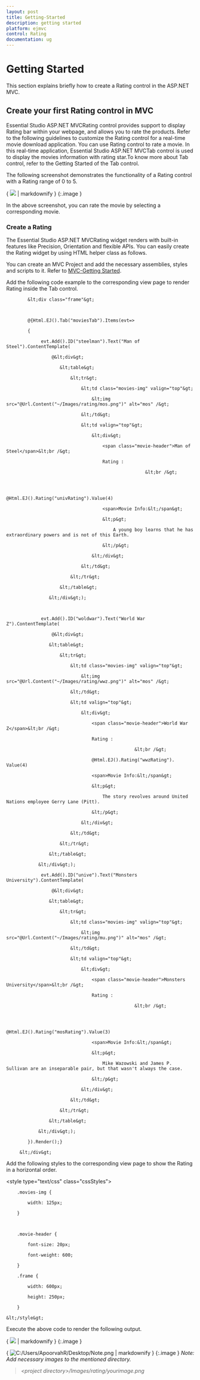 ```yaml
---
layout: post
title: Getting-Started
description: getting started
platform: ejmvc
control: Rating
documentation: ug
---
```


# Getting Started

This section explains briefly how to create a Rating control in the ASP.NET MVC.

## Create your first Rating control in MVC

Essential Studio ASP.NET MVCRating control provides support to display Rating bar within your webpage, and allows you to rate the products. Refer to the following guidelines to customize the Rating control for a real-time movie download application. You can use Rating control to rate a movie. In this real-time application, Essential Studio ASP.NET MVCTab control is used to display the movies information with rating star.To know more about Tab control, refer to the Getting Started of the Tab control.

The following screenshot demonstrates the functionality of a Rating control with a Rating range of 0 to 5. 



{ ![](Getting-Started_images/Getting-Started_img1.png) | markdownify }
{:.image }


In the above screenshot, you can rate the movie by selecting a corresponding movie.

### Create a Rating 

The Essential Studio ASP.NET MVCRating widget renders with built-in features like Precision, Orientation and flexible APIs. You can easily create the Rating widget by using HTML helper class as follows.

You can create an MVC Project and add the necessary assemblies, styles and scripts to it.
Refer to [MVC-Getting Started](http://help.syncfusion.com/ug/js/Documents/gettingstartedwithmv.htm).

Add the following code example to the corresponding view page to render Rating inside the Tab control.	



            &lt;div class="frame"&gt;  



            @{Html.EJ().Tab("moviesTab").Items(evt=> 

            {                

                 evt.Add().ID("steelman").Text("Man of Steel").ContentTemplate(

                     @&lt;div&gt;

                        &lt;table&gt;

                            &lt;tr&gt;

                                &lt;td class="movies-img" valign="top"&gt;                                    

                                    &lt;img src="@Url.Content("~/Images/rating/mos.png")" alt="mos" /&gt;

                                &lt;/td&gt;

                                &lt;td valign="top"&gt;

                                    &lt;div&gt;

                                        <span class="movie-header">Man of Steel</span>&lt;br /&gt;

                                        Rating :

                                                        &lt;br /&gt;



                                         @Html.EJ().Rating("univRating").Value(4)

                                        <span>Movie Info:&lt;/span&gt;

                                        &lt;p&gt;

                                            A young boy learns that he has extraordinary powers and is not of this Earth.

                                        &lt;/p&gt;

                                    &lt;/div&gt;

                                &lt;/td&gt;

                            &lt;/tr&gt;

                        &lt;/table&gt;

                    &lt;/div&gt;);



                 evt.Add().ID("woldwar").Text("World War Z").ContentTemplate(

                     @&lt;div&gt;

                    &lt;table&gt;

                        &lt;tr&gt;

                            &lt;td class="movies-img" valign="top"&gt;                                

                                &lt;img src="@Url.Content("~/Images/rating/wwz.png")" alt="mos" /&gt;

                            &lt;/td&gt;

                            &lt;td valign="top"&gt;

                                &lt;div&gt;

                                    <span class="movie-header">World War Z</span>&lt;br /&gt;

                                    Rating :

                                                    &lt;br /&gt;                                  

                                    @Html.EJ().Rating("wwzRating"). Value(4)

                                    <span>Movie Info:&lt;/span&gt;

                                    &lt;p&gt;

                                        The story revolves around United Nations employee Gerry Lane (Pitt).

                                    &lt;/p&gt;

                                &lt;/div&gt;

                            &lt;/td&gt;

                        &lt;/tr&gt;

                    &lt;/table&gt;

                &lt;/div&gt;);

                 evt.Add().ID("unive").Text("Monsters University").ContentTemplate(

                     @&lt;div&gt;

                    &lt;table&gt;

                        &lt;tr&gt;

                            &lt;td class="movies-img" valign="top"&gt;                                

                                &lt;img src="@Url.Content("~/Images/rating/mu.png")" alt="mos" /&gt;

                            &lt;/td&gt;

                            &lt;td valign="top"&gt;

                                &lt;div&gt;

                                    <span class="movie-header">Monsters University</span>&lt;br /&gt;

                                    Rating :

                                                    &lt;br /&gt;



                                    @Html.EJ().Rating("mosRating").Value(3)

                                    <span>Movie Info:&lt;/span&gt;

                                    &lt;p&gt;

                                        Mike Wazowski and James P. Sullivan are an inseparable pair, but that wasn't always the case. 

                                    &lt;/p&gt;

                                &lt;/div&gt;

                            &lt;/td&gt;

                        &lt;/tr&gt;

                    &lt;/table&gt;

                &lt;/div&gt;);

            }).Render();}

         &lt;/div&gt;





Add the following styles to the corresponding view page to show the Rating in a horizontal order.


&lt;style type="text/css" class="cssStyles"&gt;

        .movies-img {

            width: 125px;

        }



        .movie-header {

            font-size: 20px;

            font-weight: 600;

        }

        .frame {

            width: 600px;

            height: 250px;

        }

    &lt;/style&gt;



Execute the above code to render the following output.





{ ![](Getting-Started_images/Getting-Started_img2.png) | markdownify }
{:.image }


{ ![C:/Users/ApoorvahR/Desktop/Note.png](Getting-Started_images/Getting-Started_img3.png) | markdownify }
{:.image }
_Note: Add necessary images to the mentioned directory._

> _&lt;project directory&gt;/Images/rating/yourimage.png_

